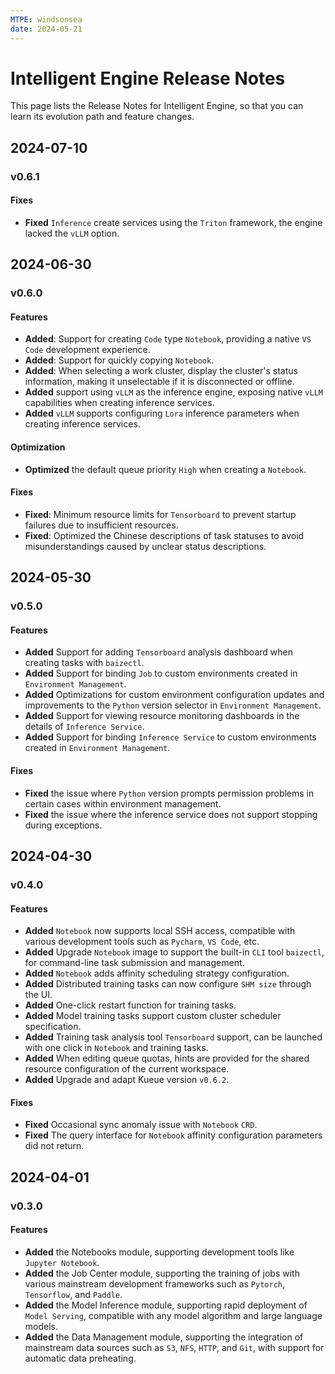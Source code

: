 ```yaml
---
MTPE: windsonsea
date: 2024-05-21
---
```


# Intelligent Engine Release Notes

This page lists the Release Notes for Intelligent Engine,
so that you can learn its evolution path and feature changes.

## 2024-07-10

### v0.6.1

#### Fixes

- **Fixed** `Inference` create services using the `Triton` framework, the engine lacked the `vLLM` option.

## 2024-06-30

### v0.6.0

#### Features

- **Added**: Support for creating `Code` type `Notebook`, providing a native `VS Code` development experience.
- **Added**: Support for quickly copying `Notebook`.
- **Added**: When selecting a work cluster, display the cluster's status information, making it unselectable if it is
  disconnected or offline.
- **Added** support using `vLLM` as the inference engine, exposing native `vLLM` capabilities when creating inference services.
- **Added** `vLLM` supports configuring `Lora` inference parameters when creating inference services.

#### Optimization

- **Optimized** the default queue priority `High` when creating a `Notebook`.

#### Fixes

- **Fixed**: Minimum resource limits for `Tensorboard` to prevent startup failures due to insufficient resources.
- **Fixed**: Optimized the Chinese descriptions of task statuses to avoid misunderstandings caused by unclear status descriptions.

## 2024-05-30

### v0.5.0

#### Features

- **Added** Support for adding `Tensorboard` analysis dashboard when creating tasks with `baizectl`.
- **Added** Support for binding `Job` to custom environments created in `Environment Management`.
- **Added** Optimizations for custom environment configuration updates and improvements to the `Python` version selector in `Environment Management`.
- **Added** Support for viewing resource monitoring dashboards in the details of `Inference Service`.
- **Added** Support for binding `Inference Service` to custom environments created in `Environment Management`.

#### Fixes

- **Fixed** the issue where `Python` version prompts permission problems in certain cases within environment management.
- **Fixed** the issue where the inference service does not support stopping during exceptions.

## 2024-04-30

### v0.4.0

#### Features

- **Added** `Notebook` now supports local SSH access, compatible with various development tools such as `Pycharm`, `VS Code`, etc.
- **Added** Upgrade `Notebook` image to support the built-in `CLI` tool `baizectl`, for command-line task submission and management.
- **Added** `Notebook` adds affinity scheduling strategy configuration.
- **Added** Distributed training tasks can now configure `SHM size` through the UI.
- **Added** One-click restart function for training tasks.
- **Added** Model training tasks support custom cluster scheduler specification.
- **Added** Training task analysis tool `Tensorboard` support, can be launched with one click in `Notebook` and training tasks.
- **Added** When editing queue quotas, hints are provided for the shared resource configuration of the current workspace.
- **Added** Upgrade and adapt Kueue version `v0.6.2`.

#### Fixes

- **Fixed** Occasional sync anomaly issue with `Notebook` `CRD`.
- **Fixed** The query interface for `Notebook` affinity configuration parameters did not return.

## 2024-04-01

### v0.3.0

#### Features

- **Added** the Notebooks module, supporting development tools like `Jupyter Notebook`.
- **Added** the Job Center module, supporting the training of jobs with various
  mainstream development frameworks such as `Pytorch`, `Tensorflow`, and `Paddle`.
- **Added** the Model Inference module, supporting rapid deployment of `Model Serving`,
  compatible with any model algorithm and large language models.
- **Added** the Data Management module, supporting the integration of mainstream data sources
  such as `S3`, `NFS`, `HTTP`, and `Git`, with support for automatic data preheating.
